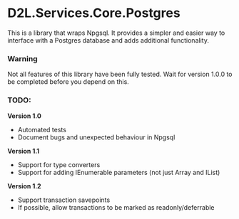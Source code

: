 # D2L.Services.Core.Postgres

This is a library that wraps Npgsql. It provides a simpler and easier way to interface with a Postgres database and adds additional functionality.

### Warning

Not all features of this library have been fully tested. Wait for version 1.0.0 to be completed before you depend on this.

### TODO:

**Version 1.0**

* Automated tests
* Document bugs and unexpected behaviour in Npgsql

**Version 1.1**

* Support for type converters
* Support for adding IEnumerable parameters (not just Array and IList)

**Version 1.2**

* Support transaction savepoints
* If possible, allow transactions to be marked as readonly/deferrable
